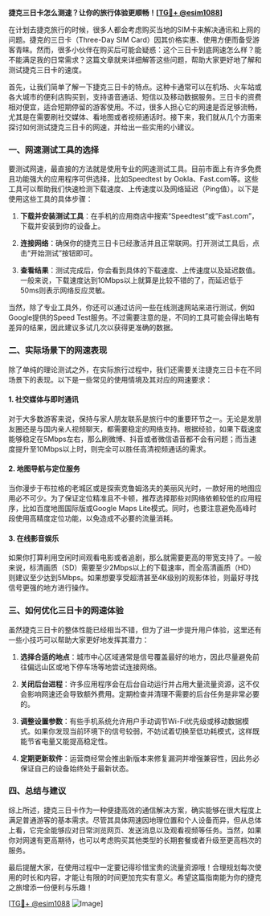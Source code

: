 **捷克三日卡怎么测速？让你的旅行体验更顺畅！[[TG💪+ @esim1088](https://t.me/s/esim1088)]**

在计划去捷克旅行的时候，很多人都会考虑购买当地的SIM卡来解决通讯和上网的问题。捷克的三日卡（Three-Day SIM Card）因其价格实惠、使用方便而备受游客青睐。然而，很多小伙伴在购买后可能会疑惑：这个三日卡到底网速怎么样？能不能满足我的日常需求？这篇文章就来详细解答这些问题，帮助大家更好地了解和测试捷克三日卡的速度。

首先，让我们简单了解一下捷克三日卡的特点。这种卡通常可以在机场、火车站或各大城市的便利店购买到，支持语音通话、短信以及移动数据服务。三日卡的资费相对便宜，适合短期停留的游客使用。不过，很多人担心它的网速是否足够流畅，尤其是在需要刷社交媒体、看地图或者视频通话时。接下来，我们就从几个方面来探讨如何测试捷克三日卡的网速，并给出一些实用的小建议。

### **一、网速测试工具的选择**

要测试网速，最直接的方法就是使用专业的网速测试工具。目前市面上有许多免费且功能强大的应用程序可供选择，比如Speedtest by Ookla、Fast.com等。这些工具可以帮助我们快速检测下载速度、上传速度以及网络延迟（Ping值）。以下是使用这些工具的具体步骤：

1. **下载并安装测试工具**：在手机的应用商店中搜索“Speedtest”或“Fast.com”，下载并安装到你的设备上。
   
2. **连接网络**：确保你的捷克三日卡已经激活并且正常联网。打开测试工具后，点击“开始测试”按钮即可。

3. **查看结果**：测试完成后，你会看到具体的下载速度、上传速度以及延迟数值。一般来说，下载速度达到10Mbps以上就算是比较不错的了，而延迟低于50ms则表示网络反应灵敏。

当然，除了专业工具外，你还可以通过访问一些在线测速网站来进行测试，例如Google提供的Speed Test服务。不过需要注意的是，不同的工具可能会得出略有差异的结果，因此建议多试几次以获得更准确的数据。

### **二、实际场景下的网速表现**

除了单纯的理论测试之外，在实际旅行过程中，我们还需要关注捷克三日卡在不同场景下的表现。以下是一些常见的使用情境及其对应的网速要求：

#### **1. 社交媒体与即时通讯**
对于大多数游客来说，保持与家人朋友联系是旅行中的重要环节之一。无论是发朋友圈还是与国内亲人视频聊天，都需要稳定的网络支持。根据经验，如果下载速度能够稳定在5Mbps左右，那么刷微博、抖音或者微信语音都不会有问题；而当速度提升至10Mbps以上时，则完全可以胜任高清视频通话的需求。

#### **2. 地图导航与定位服务**
当你漫步于布拉格的老城区或是探索克鲁姆洛夫的美丽风光时，一款好用的地图应用必不可少。为了保证定位精准且不卡顿，推荐选择那些对网络依赖较低的应用程序，比如百度地图国际版或Google Maps Lite模式。同时，也要注意避免高峰时段使用高精度定位功能，以免造成不必要的流量消耗。

#### **3. 在线影音娱乐**
如果你打算利用空闲时间观看电影或者追剧，那么就需要更高的带宽支持了。一般来说，标清画质（SD）需要至少2Mbps以上的下载速率，而全高清画质（HD）则建议至少达到5Mbps。如果想要享受超清甚至4K级别的观影体验，则最好寻找信号更强的地方进行操作。

### **三、如何优化三日卡的网速体验**

虽然捷克三日卡的整体性能已经相当不错，但为了进一步提升用户体验，这里还有一些小技巧可以帮助大家更好地发挥其潜力：

1. **选择合适的地点**：城市中心区域通常是信号覆盖最好的地方，因此尽量避免前往偏远山区或地下停车场等地尝试连接网络。

2. **关闭后台进程**：许多应用程序会在后台自动运行并占用大量流量资源，这不仅会影响网速还会导致额外费用。定期检查并清理不需要的后台任务是非常必要的。

3. **调整设置参数**：有些手机系统允许用户手动调节Wi-Fi优先级或移动数据模式。如果你发现当前环境下的信号较弱，不妨试着切换至低功耗模式，这样既能节省电量又能提高稳定性。

4. **定期更新软件**：运营商经常会推出新版本来修复漏洞并增强兼容性，因此务必保证自己的设备始终处于最新状态。

### **四、总结与建议**

综上所述，捷克三日卡作为一种便捷高效的通信解决方案，确实能够在很大程度上满足普通游客的基本需求。尽管其具体网速因地理位置和个人设备而异，但从总体上看，它完全能够应对日常浏览网页、发送消息以及观看视频等任务。当然，如果你对网速有更高期待，也可以考虑购买其他类型的长期套餐或者升级至更高档次的服务。

最后提醒大家，在使用过程中一定要记得珍惜宝贵的流量资源哦！合理规划每次使用的时长和内容，才能让有限的时间更加充实有意义。希望这篇指南能为你的捷克之旅增添一份便利与乐趣！

[[TG💪+ @esim1088](https://t.me/s/esim1088) ![Image](https://i.postimg.cc/4NQfJmqS/Snipaste-2025-05-13-00-14-12.png)]